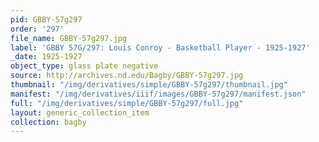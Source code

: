 ```yaml
---
pid: GBBY-57g297
order: '297'
file_name: GBBY-57g297.jpg
label: 'GBBY 57G/297: Louis Conroy - Basketball Player - 1925-1927'
_date: 1925-1927
object_type: glass plate negative
source: http://archives.nd.edu/Bagby/GBBY-57g297.jpg
thumbnail: "/img/derivatives/simple/GBBY-57g297/thumbnail.jpg"
manifest: "/img/derivatives/iiif/images/GBBY-57g297/manifest.json"
full: "/img/derivatives/simple/GBBY-57g297/full.jpg"
layout: generic_collection_item
collection: bagby
---
```

